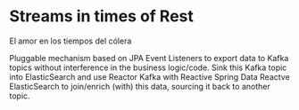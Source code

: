 # Streams in times of Rest
El amor en los tiempos del cólera

Pluggable mechanism based on JPA Event Listeners to export data to Kafka topics without interference in the business logic/code. 
Sink this Kafka topic into ElasticSearch and use Reactor Kafka with Reactive Spring Data Reactve ElasticSearch to join/enrich (with) this data, sourcing it back to another topic.
